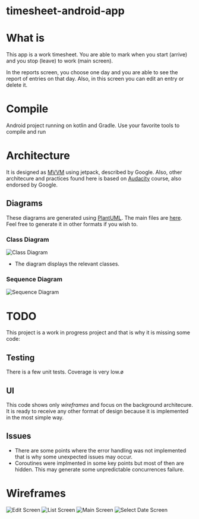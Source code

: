 # timesheet-android-app

# What is
This app is a work timesheet. You are able to mark when you start (arrive) and you stop (leave) to work (main screen).

In the reports screen, you choose one day and you are able to see the report of entries on that day. Also, in this
screen you can edit an entry or delete it.

# Compile
Android project running on kotlin and Gradle. Use your favorite tools to compile and run

# Architecture
It is designed as [MVVM](https://developer.android.com/jetpack/guide) using jetpack, described by Google. Also, other architecure and practices found here is based on [Audacity](https://classroom.udacity.com/courses/ud9012) course, also endorsed by Google.


## Diagrams
These diagrams are generated using [PlantUML](https://plantuml.com/). 
The main files are [here](https://github.com/viniciushisao/timesheet-android-app/tree/main/docs/puml). 
Feel free to generate it in other formats if you wish to.

### Class Diagram
![Class Diagram](https://github.com/viniciushisao/timesheet-android-app/blob/main/docs/puml/classdiagram.png?raw=true)
* The diagram displays the relevant classes.

### Sequence Diagram
![Sequence Diagram](https://github.com/viniciushisao/timesheet-android-app/blob/main/docs/puml/sequencediagram.png?raw=true)

# TODO
This project is a work in progress project and that is why it is missing some code:

## Testing
There is a few unit tests. Coverage is very low.ø

## UI
This code shows only *wireframes* and focus on the background architecure.
It is ready to receive any other format of design because it is implemented in the most simple way.

## Issues
* There are some points where the error handling was not implemented that is why some unexpected issues may occur.
* Coroutines were implmented in some key points but most of then are hidden. This may generate some unpredictable concurrences failure.

# Wireframes

![Edit Screen](https://github.com/viniciushisao/timesheet-android-app/blob/main/docs/edit_screen.png?raw=true)
![List Screen](https://github.com/viniciushisao/timesheet-android-app/blob/main/docs/list_screen.png?raw=true)
![Main Screen](https://github.com/viniciushisao/timesheet-android-app/blob/main/docs/main_screen.png?raw=true)
![Select Date Screen](https://github.com/viniciushisao/timesheet-android-app/blob/main/docs/select_date_screen.png?raw=true)


